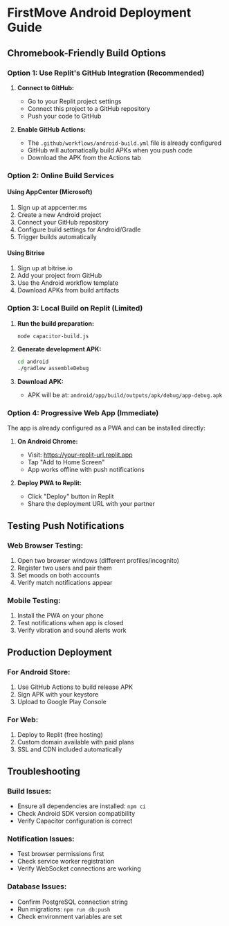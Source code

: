 # FirstMove Android Deployment Guide

## Chromebook-Friendly Build Options

### Option 1: Use Replit's GitHub Integration (Recommended)

1. **Connect to GitHub:**
   - Go to your Replit project settings
   - Connect this project to a GitHub repository
   - Push your code to GitHub

2. **Enable GitHub Actions:**
   - The `.github/workflows/android-build.yml` file is already configured
   - GitHub will automatically build APKs when you push code
   - Download the APK from the Actions tab

### Option 2: Online Build Services

#### Using AppCenter (Microsoft)
1. Sign up at appcenter.ms
2. Create a new Android project
3. Connect your GitHub repository
4. Configure build settings for Android/Gradle
5. Trigger builds automatically

#### Using Bitrise
1. Sign up at bitrise.io
2. Add your project from GitHub
3. Use the Android workflow template
4. Download APKs from build artifacts

### Option 3: Local Build on Replit (Limited)

1. **Run the build preparation:**
   ```bash
   node capacitor-build.js
   ```

2. **Generate development APK:**
   ```bash
   cd android
   ./gradlew assembleDebug
   ```

3. **Download APK:**
   - APK will be at: `android/app/build/outputs/apk/debug/app-debug.apk`

### Option 4: Progressive Web App (Immediate)

The app is already configured as a PWA and can be installed directly:

1. **On Android Chrome:**
   - Visit: https://your-replit-url.replit.app
   - Tap "Add to Home Screen"
   - App works offline with push notifications

2. **Deploy PWA to Replit:**
   - Click "Deploy" button in Replit
   - Share the deployment URL with your partner

## Testing Push Notifications

### Web Browser Testing:
1. Open two browser windows (different profiles/incognito)
2. Register two users and pair them
3. Set moods on both accounts
4. Verify match notifications appear

### Mobile Testing:
1. Install the PWA on your phone
2. Test notifications when app is closed
3. Verify vibration and sound alerts work

## Production Deployment

### For Android Store:
1. Use GitHub Actions to build release APK
2. Sign APK with your keystore
3. Upload to Google Play Console

### For Web:
1. Deploy to Replit (free hosting)
2. Custom domain available with paid plans
3. SSL and CDN included automatically

## Troubleshooting

### Build Issues:
- Ensure all dependencies are installed: `npm ci`
- Check Android SDK version compatibility
- Verify Capacitor configuration is correct

### Notification Issues:
- Test browser permissions first
- Check service worker registration
- Verify WebSocket connections are working

### Database Issues:
- Confirm PostgreSQL connection string
- Run migrations: `npm run db:push`
- Check environment variables are set